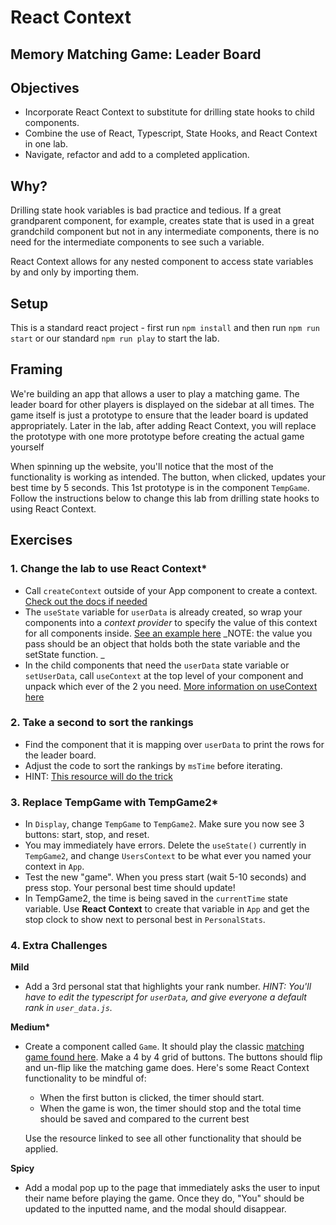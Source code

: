 # React Context

## Memory Matching Game: Leader Board

## Objectives

- Incorporate React Context to substitute for drilling state hooks to child components.
- Combine the use of React, Typescript, State Hooks, and React Context in one lab.
- Navigate, refactor and add to a completed application.

## Why?

Drilling state hook variables is bad practice and tedious. If a great grandparent component, for example, creates state that is used in a great grandchild component but not in any intermediate components, there is no need for the intermediate components to see such a variable. 

React Context allows for any nested component to access state variables by and only by importing them.  

## Setup

This is a standard react project - first run `npm install` and then run `npm run start` or our standard `npm run play` to start the lab.

## Framing

We're building an app that allows a user to play a matching game. The leader board for other players is displayed on the sidebar at all times. The game itself is just a prototype to ensure that the leader board is updated appropriately. Later in the lab, after adding React Context, you will replace the prototype with one more prototype before creating the actual game yourself

When spinning up the website, you'll notice that the most of the functionality is working as intended. The button, when clicked, updates your best time by 5 seconds. This 1st prototype is in the component `TempGame`. Follow the instructions below to change this lab from drilling state hooks to using React Context.

## Exercises

### 1. Change the lab to use React Context*

- Call `createContext` outside of your App component to create a context. [Check out the docs if needed](https://beta.reactjs.org/reference/react/createContext)
- The `useState` variable for `userData` is already created, so wrap your components into a _context provider_ to specify the value of this context for all components inside. [See an example here](https://beta.reactjs.org/reference/react/createContext) _NOTE: the value you pass should be an object that holds both the state variable and the setState function. _
- In the child components that need the `userData` state variable or `setUserData`, call `useContext` at the top level of your component and unpack which ever of the 2 you need. [More information on useContext here](https://beta.reactjs.org/reference/react/useContext)

### 2. Take a second to sort the rankings

- Find the component that it is mapping over `userData` to print the rows for the leader board. 
- Adjust the code to sort the rankings by `msTime` before iterating.
- HINT: [This resource will do the trick](https://flaviocopes.com/how-to-sort-array-of-objects-by-property-javascript/)

### 3. Replace TempGame with TempGame2*

- In `Display`, change `TempGame` to `TempGame2`. Make sure you now see 3 buttons: start, stop, and reset.
- You may immediately have errors. Delete the `useState()` currently in `TempGame2`, and change `UsersContext` to be what ever you named your context in `App`.
- Test the new "game". When you press start (wait 5-10 seconds) and press stop. Your personal best time should update! 
- In TempGame2, the time is being saved in the `currentTime` state variable. Use **React Context** to create that variable in `App` and get the stop clock to show next to personal best in `PersonalStats`. 

### 4. Extra Challenges

**Mild**
- Add a 3rd personal stat that highlights your rank number. _HINT: You'll have to edit the typescript for `userData`, and give everyone a default rank in `user_data.js`._

**Medium\***
- Create a component called `Game`. It should play the classic [matching game found here](https://www.memozor.com/memory-games/big-or-giant/everyday-objects). Make a 4 by 4 grid of buttons. The buttons should flip and un-flip like the matching game does. Here's some React Context functionality to be mindful of:
    - When the first button is clicked, the timer should start.
    - When the game is won, the timer should stop and the total time should be saved and compared to the current best

    Use the resource linked to see all other functionality that should be applied.

**Spicy**
- Add a modal pop up to the page that immediately asks the user to input their name before playing the game. Once they do, "You" should be updated to the inputted name, and the modal should disappear.